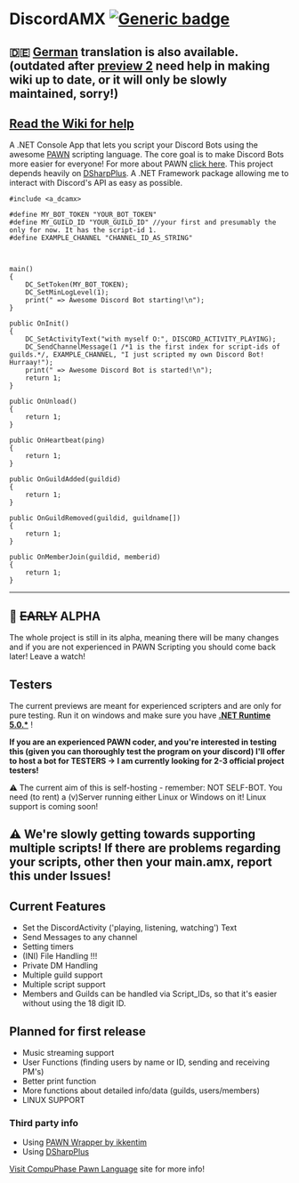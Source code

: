 # DiscordAMX  [![Generic badge](https://img.shields.io/github/v/release/michael-fa/DiscordAMX?include_prereleases)](https://github.com/michael-fa/DiscordAMX/releases)

## :de: [German](https://github.com/michael-fa/DiscordAMX/blob/master/german_readme.md) translation is also available. **(outdated after [preview 2](https://github.com/michael-fa/DiscordAMX/release) need help in making wiki up to date, or it will only be slowly maintained, sorry!)**
## [Read the Wiki for help](https://github.com/michael-fa/DiscordAMX/wiki)


A .NET Console App that lets you script your Discord Bots using the awesome [PAWN](https://github.com/pawn-lang) scripting language.
The core goal is to make Discord Bots more easier for everyone!
For more about PAWN [click here](https://www.compuphase.com/pawn/pawn.htm).
This project depends heavily on [DSharpPlus](https://dsarpplus.github.io). A .NET Framework package allowing me to interact with Discord's API as easy as possible.
```
#include <a_dcamx>

#define MY_BOT_TOKEN "YOUR_BOT_TOKEN"
#define MY_GUILD_ID "YOUR_GUILD_ID" //your first and presumably the only for now. It has the script-id 1.
#define EXAMPLE_CHANNEL "CHANNEL_ID_AS_STRING"



main()
{
	DC_SetToken(MY_BOT_TOKEN);
    DC_SetMinLogLevel(1);
	print(" => Awesome Discord Bot starting!\n");
}

public OnInit()
{
	DC_SetActivityText("with myself O:", DISCORD_ACTIVITY_PLAYING);
	DC_SendChannelMessage(1 /*1 is the first index for script-ids of guilds.*/, EXAMPLE_CHANNEL, "I just scripted my own Discord Bot! Hurraay!");
	print(" => Awesome Discord Bot is started!\n");
	return 1;
}

public OnUnload()
{
    return 1;
}

public OnHeartbeat(ping)
{
    return 1;
}

public OnGuildAdded(guildid)
{
    return 1;
}

public OnGuildRemoved(guildid, guildname[])
{
    return 1;
}

public OnMemberJoin(guildid, memberid)
{
    return 1;
}
```

---

## :construction: ~~EARLY~~ ALPHA

The whole project is still in its alpha, meaning there will be many changes and if you are not experienced in PAWN Scripting you should come back later! Leave a watch! 

## Testers
The current previews are meant for experienced scripters and are only for pure testing.
Run it on windows and make sure you have <b>[.NET Runtime 5.0.*](https://dotnet.microsoft.com/download/dotnet/5.0)</b> ! 

**If you are an experienced PAWN coder, and you're interested in testing this (given you can thoroughly test the program on your discord)
I'll offer to host a bot for TESTERS -> I am currently looking for 2-3 official project testers!**

:warning: The current aim of this is self-hosting - remember: NOT SELF-BOT. You need (to rent) a (v)Server running either Linux or Windows on it!
Linux support is coming soon!


## :warning: We're slowly getting towards supporting multiple scripts! If there are problems regarding your scripts, other then your main.amx, report this under Issues! 


## Current Features
* Set the DiscordActivity ('playing, listening, watching') Text 
* Send Messages to any channel 
* Setting timers
* (INI) File Handling !!!
* Private DM Handling
* Multiple guild support
* Multiple script support
* Members and Guilds can be handled via Script_IDs, so that it's easier without using the 18 digit ID.


## Planned for first release
* Music streaming support
* User Functions (finding users by name or ID, sending and receiving PM's)
* Better print function
* More functions about detailed info/data (guilds, users/members)
* LINUX SUPPORT

### Third party info
* Using [PAWN Wrapper by ikkentim](https://github.com/ikkentim/AMXWrapper)
* Using [DSharpPlus](https://github.com/DSharpPlus/DSharpPlus)

[Visit CompuPhase Pawn Language](https://www.compuphase.com/pawn/pawn.htm) site for more info!
